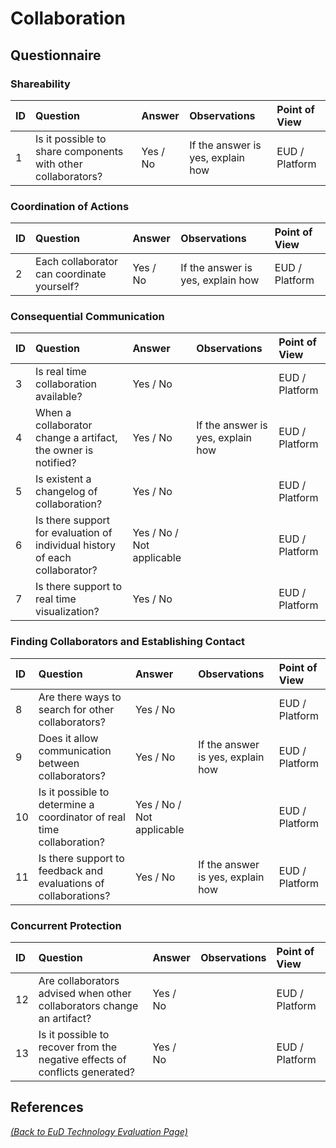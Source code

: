 # Collaboration

## Questionnaire

### Shareability

| ID | Question | Answer | Observations | Point of View |
|:---|:----------------------------------------------------|:------------------|:------------------|:-----------------|
| 1 | Is it possible to share components with other collaborators? | Yes / No | If the answer is yes, explain how | EUD / Platform |

### Coordination of Actions

| ID | Question | Answer | Observations | Point of View |
|:---|:----------------------------------------------------|:------------------|:------------------|:-----------------|
| 2 | Each collaborator can coordinate yourself? | Yes / No | If the answer is yes, explain how | EUD / Platform |

### Consequential Communication

| ID | Question | Answer | Observations | Point of View |
|:---|:----------------------------------------------------|:------------------|:------------------|:-----------------|
| 3 | Is real time collaboration available? | Yes / No |  | EUD / Platform |
| 4 | When a collaborator change a artifact, the owner is notified? | Yes / No | If the answer is yes, explain how | EUD / Platform |
| 5 | Is existent a changelog of collaboration? | Yes / No |  | EUD / Platform |
| 6 | Is there support for evaluation of individual history of each collaborator? | Yes / No / Not applicable |  | EUD / Platform |
| 7 | Is there support to real time visualization? | Yes / No |  | EUD / Platform |

### Finding Collaborators and Establishing Contact

| ID | Question | Answer | Observations | Point of View |
|:---|:----------------------------------------------------|:------------------|:------------------|:-----------------|
| 8 | Are there ways to search for other collaborators? | Yes / No |  | EUD / Platform |
| 9 | Does it allow communication between collaborators? | Yes / No | If the answer is yes, explain how | EUD / Platform |
| 10 | Is it possible to determine a coordinator of real time collaboration? | Yes / No / Not applicable |  | EUD / Platform |
| 11 | Is there support to feedback and evaluations of collaborations? | Yes / No | If the answer is yes, explain how | EUD / Platform |

### Concurrent Protection

| ID | Question | Answer | Observations | Point of View |
|:---|:----------------------------------------------------|:------------------|:------------------|:-----------------|
| 12 | Are collaborators advised when other collaborators change an artifact? | Yes / No |  | EUD / Platform |
| 13 | Is it possible to recover from the negative effects of conflicts generated? | Yes / No |  | EUD / Platform |

## References

_[(Back to EuD Technology Evaluation Page)](../eud_technology_evaluation)_

